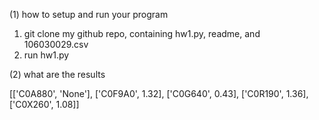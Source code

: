 (1) how to setup and run your program 

1. git clone my github repo, containing hw1.py, readme, and 106030029.csv
2. run hw1.py

(2) what are the results

[['C0A880', 'None'], ['C0F9A0', 1.32], ['C0G640', 0.43], ['C0R190', 1.36], ['C0X260', 1.08]]
